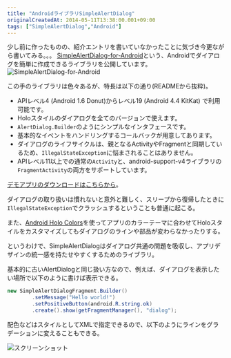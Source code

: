 ```yaml
---
title: "AndroidライブラリSimpleAlertDialog"
originalCreatedAt: 2014-05-11T13:38:00.001+09:00
tags: ["SimpleAlertDialog","Android"]
---
```

少し前に作ったものの、紹介エントリを書いていなかったことに気づき今更ながら書いてみる。。。
[SimpleAlertDialog-for-Android](https://github.com/ksoichiro/SimpleAlertDialog-for-Android)という、Androidでダイアログを簡単に作成できるライブラリを公開しています。
![SimpleAlertDialog-for-Android][1]

この手のライブラリは色々あるが、特長は以下の通り(READMEから抜粋)。

* APIレベル4 (Android 1.6 Donut)からレベル19 (Android 4.4 KitKat) で利用可能です。
* Holoスタイルのダイアログを全てのバージョンで使えます。
* `AlertDialog.Builder`のようにシンプルなインタフェースです。
* 基本的なイベントをハンドリングするコールバックが用意してあります。
* ダイアログのライフサイクルは、親となるActivityやFragmentと同期しているため、`IllegalStateException`に悩まされることはありません。
* APIレベル11以上での通常の`Activity`と、android-support-v4ライブラリの`FragmentActivity`の両方をサポートしています。

[デモアプリのダウンロードはこちらから](https://play.google.com/store/apps/details?id=com.simplealertdialog.sample.demos)。

<!--more-->

ダイアログの取り扱いは慣れないと意外と難しく、スリープから復帰したときに`IllegalStateException`でクラッシュするということも普通に起こる。

また、[Android Holo Colors](http://android-holo-colors.com/)を使ってアプリのカラーテーマに合わせてHoloスタイルをカスタマイズしてもダイアログのラインや部品が変わらなかったりする。

というわけで、SimpleAlertDialogはダイアログ共通の問題を吸収し、アプリデザインの統一感を持たせやすくするためのライブラリ。

基本的に古いAlertDialogと同じ扱い方なので、例えば、ダイアログを表示したい場所で以下のように書けば表示できる。

```java
new SimpleAlertDialogFragment.Builder()
        .setMessage("Hello world!")
        .setPositiveButton(android.R.string.ok)
        .create().show(getFragmentManager(), "dialog");
```

配色などはスタイルとしてXMLで指定できるので、以下のようにラインをグラデーションに変えることもできる。

![スクリーンショット][2]


  [1]: /img/2014-05-androidsimplealertdialog_1.png "SimpleAlertDialog"
  [2]: /img/2014-05-androidsimplealertdialog_2.png "ダイアログスタイルのカスタマイズ"
